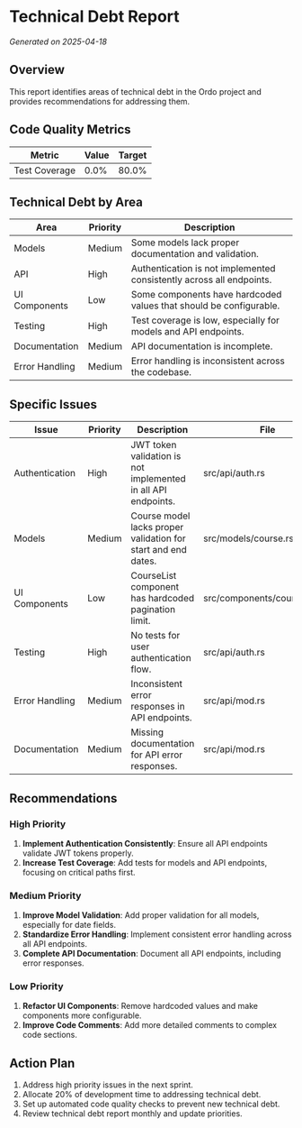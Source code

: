# Technical Debt Report
_Generated on 2025-04-18_

## Overview

This report identifies areas of technical debt in the Ordo project and provides recommendations for addressing them.

## Code Quality Metrics

| Metric | Value | Target |
|--------|-------|--------|
| Test Coverage | 0.0% | 80.0% |

## Technical Debt by Area

| Area | Priority | Description |
|------|----------|-------------|
| Models | Medium | Some models lack proper documentation and validation. |
| API | High | Authentication is not implemented consistently across all endpoints. |
| UI Components | Low | Some components have hardcoded values that should be configurable. |
| Testing | High | Test coverage is low, especially for models and API endpoints. |
| Documentation | Medium | API documentation is incomplete. |
| Error Handling | Medium | Error handling is inconsistent across the codebase. |

## Specific Issues

| Issue | Priority | Description | File |
|-------|----------|-------------|------|
| Authentication | High | JWT token validation is not implemented in all API endpoints. | src/api/auth.rs |
| Models | Medium | Course model lacks proper validation for start and end dates. | src/models/course.rs |
| UI Components | Low | CourseList component has hardcoded pagination limit. | src/components/course_list.rs |
| Testing | High | No tests for user authentication flow. | src/api/auth.rs |
| Error Handling | Medium | Inconsistent error responses in API endpoints. | src/api/mod.rs |
| Documentation | Medium | Missing documentation for API error responses. | src/api/mod.rs |

## Recommendations

### High Priority

1. **Implement Authentication Consistently**: Ensure all API endpoints validate JWT tokens properly.
2. **Increase Test Coverage**: Add tests for models and API endpoints, focusing on critical paths first.

### Medium Priority

1. **Improve Model Validation**: Add proper validation for all models, especially for date fields.
2. **Standardize Error Handling**: Implement consistent error handling across all API endpoints.
3. **Complete API Documentation**: Document all API endpoints, including error responses.

### Low Priority

1. **Refactor UI Components**: Remove hardcoded values and make components more configurable.
2. **Improve Code Comments**: Add more detailed comments to complex code sections.
## Action Plan

1. Address high priority issues in the next sprint.
2. Allocate 20% of development time to addressing technical debt.
3. Set up automated code quality checks to prevent new technical debt.
4. Review technical debt report monthly and update priorities.
